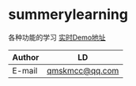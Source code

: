 # summerylearning
各种功能的学习
[实时Demo地址](https://github.com/myfittinglife/MarkDown-Resource/blob/master/summarylearning.apk)

|Author|LD|
|---|---
|E-mail|qmskmcc@qq.com
